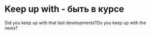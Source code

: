 # Keep up with - быть в курсе

Did you keep up with that last developments?Do you keep up with the news?

